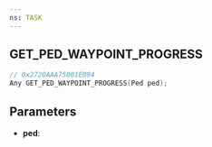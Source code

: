 ```yaml
---
ns: TASK
---
```

## GET_PED_WAYPOINT_PROGRESS

```c
// 0x2720AAA75001E094
Any GET_PED_WAYPOINT_PROGRESS(Ped ped);
```

## Parameters
* **ped**:

